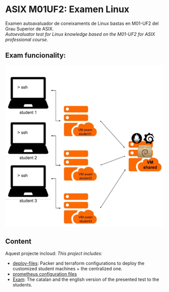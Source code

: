 # ASIX M01UF2: Examen Linux
Examen autoavaluador de coneixaments de Linux bastas en M01-UF2 del Grau Superior de ASIX.  
_Autoevaluator test for Linux knowledge based on the M01-UF2 for ASIX professional course._

## Exam funcionality:
![](img/schema.jpg)

## Content
Aquest projecte incloud:
_This project includes:_  
- [deploy-files](deploy-files): Packer and terraform configurations to deploy the customized student machines + the centralized one.
- [prometheus configuration files](monitor/prometheus/)
- [Exam](exam/): The catalan and the english version of the presented test to the students.
